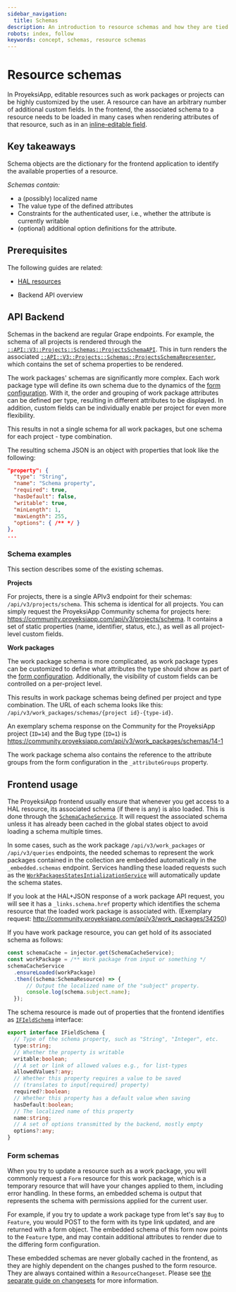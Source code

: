 ```yaml
---
sidebar_navigation:
  title: Schemas
description: An introduction to resource schemas and how they are tied to editable resources
robots: index, follow
keywords: concept, schemas, resource schemas
---
```




# Resource schemas

In ProyeksiApp, editable resources such as work packages or projects can be highly customized by the user. A resource can have an arbitrary number of additional custom fields.  In the frontend, the associated schema to a resource needs to be loaded in many cases when rendering attributes of that resource, such as in an [inline-editable field](../inline-editing).



## Key takeaways

Schema objects are the dictionary for the frontend application to identify the available properties of a resource.

*Schemas contain:*

- a (possibly) localized name
- The value type of the defined attributes
- Constraints for the authenticated user, i.e., whether the attribute is currently writable 
- (optional) additional option definitions for the attribute.



## Prerequisites

The following guides are related:

- [HAL resources](../hal-resources)

- Backend API overview




## API Backend

Schemas in the backend are regular Grape endpoints. For example, the schema of all projects is rendered through the [`::API::V3::Projects::Schemas::ProjectsSchemaAPI`](https://github.com/opf/proyeksiapp/blob/dev/lib/api/v3/projects/schemas/project_schema_api.rb). This in turn renders the associated [`::API::V3::Projects::Schemas::ProjectsSchemaRepresenter`](https://github.com/opf/proyeksiapp/blob/dev/lib/api/v3/projects/schemas/project_schema_representer.rb), which contains the set of schema properties to be rendered.

The work packages' schemas are significantly more complex. Each work package type will define its own schema due to the dynamics of the [form configuration](../../../system-admin-guide/manage-work-packages/work-package-types/#work-package-form-configuration). With it, the order and grouping of work package attributes can be defined per type, resulting in different attributes to be displayed. In addition, custom fields can be individually enable per project for even more flexibility.

This results in not a single schema for all work packages, but one schema for each project - type combination. 

The resulting schema JSON is an object with properties that look like the following:



```json
"property": {
  "type": "String",
  "name": "Schema property",
  "required": true,
  "hasDefault": false,
  "writable": true,
  "minLength": 1,
  "maxLength": 255,
  "options": { /** */ }
},
...
```



### Schema examples

This section describes some of the existing schemas.



**Projects**

For projects, there is a single APIv3 endpoint for their schemas: `/api/v3/projects/schema`. This schema is identical for all projects. You can simply request the ProyeksiApp Community schema for projects here: https://community.proyeksiapp.com/api/v3/projects/schema. It contains a set of static properties (name, identifier, status, etc.), as well as all project-level custom fields.



**Work packages**

The work package schema is more complicated, as work package types can be customized to define what attributes the type should show as part of the [form configuration](../../../system-admin-guide/manage-work-packages/work-package-types/#work-package-form-configuration). Additionally, the visibility of custom fields can be controlled on a per-project level.

This results in work package schemas being defined per project and type combination. The URL of each schema looks like this: `/api/v3/work_packages/schemas/{project id}-{type-id}`.

An exemplary schema response on the Community for the ProyeksiApp project (`ID=14`) and the Bug type (`ID=1`) is https://community.proyeksiapp.com/api/v3/work_packages/schemas/14-1

The work package schema also contains the reference to the attribute groups from the form configuration in the `_attributeGroups` property.



## Frontend usage

The ProyeksiApp frontend usually ensure that whenever you get access to a HAL resource, its associated schema (if there is any) is also loaded. This is done through the [`SchemaCacheService`](https://github.com/opf/proyeksiapp/tree/dev/frontend/src/app/components/schemas/schema-cache.service.ts). It will request the associated schema unless it has already been cached in the global states object to avoid loading a schema multiple times.

In some cases, such as the work package `/api/v3/work_packages` or `/api/v3/queries` endpoints, the needed schemas to represent the work packages contained in the collection are embedded automatically in the `_embedded.schemas` endpoint. Services handling these loaded requests such as the [`WorkPackagesStatesIntializationService`](https://github.com/opf/proyeksiapp/blob/dev/frontend/src/app/components/wp-list/wp-states-initialization.service.ts#L97-L101) will automatically update the schema states.

If you look at the HAL+JSON response of a work package API request, you will see it has a `_links.schema.href` property which identifies the schema resource that the loaded work package is associated with. (Exemplary request: http://community.proyeksiapp.com/api/v3/work_packages/34250)

If you have work package resource, you can get hold of its associated schema as follows:

```typescript
const schemaCache = injector.get(SchemaCacheService);
const workPackage = /** Work package from input or something */
schemaCacheService
  .ensureLoaded(workPackage)
  .then((schema:SchemaResource) => {
      // Output the localized name of the "subject" property.
      console.log(schema.subject.name); 
  });
```

The schema resource is made out of properties that the frontend identifies as [`IFIeldSchema`](https://github.com/opf/proyeksiapp/blob/dev/frontend/src/app/modules/fields/field.base.ts) interface:

```typescript
export interface IFieldSchema {
  // Type of the schema property, such as "String", "Integer", etc.
  type:string;
  // Whether the property is writable
  writable:boolean;
  // A set or link of allowed values e.g., for list-types
  allowedValues?:any;
  // Whether this property requires a value to be saved
  // (translates to input[required] property)
  required?:boolean;
  // Whether this property has a default value when saving
  hasDefault:boolean;
  // The localized name of this property
  name:string;
  // A set of options transmitted by the backend, mostly empty
  options?:any;
}
```



### Form schemas

When you try to update a resource such as a work package, you will commonly request a `Form` resource for this work package, which is a temporary resource that will have your changes applied to them, including error handling. In these forms, an embedded schema is output that represents the schema with permissions applied for the current user.

For example, if you try to update a work package type from let's say `Bug` to `Feature`, you would POST to the form with its type link updated, and are returned with a form object. The embedded schema of this form now points to the `Feature` type, and may contain additional attributes to render due to the differing form configuration.

These embedded schemas are never globally cached in the frontend, as they are highly dependent on the changes pushed to the form resource. They are always contained within a `ResourceChangeset`. Please see [the separate guide on changesets](../resource-changesets/) for more information.

